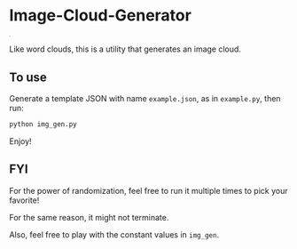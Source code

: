 # Image-Cloud-Generator

<img src="https://i.imgur.com/sDscpKI.png" style="zoom:15%;" />

Like word clouds, this is a utility that generates an image cloud.


## To use 
Generate a template JSON with name `example.json`, as in `example.py`, then run:
```bash
python img_gen.py
```

Enjoy!

## FYI
For the power of randomization, feel free to run it multiple times to pick your favorite! 

For the same reason, it might not terminate. 

Also, feel free to play with the constant values in `img_gen`. 
